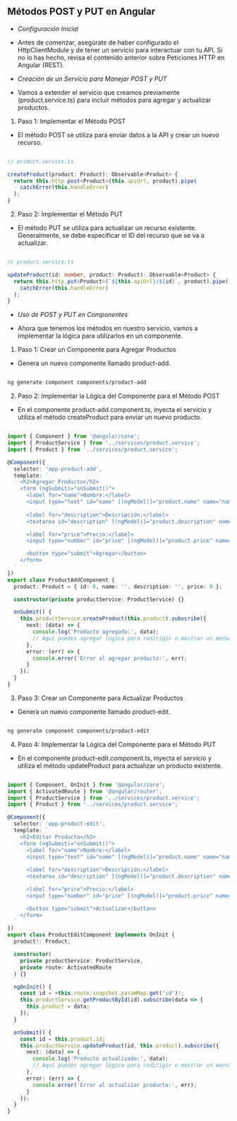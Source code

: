 ## Métodos POST y PUT en Angular

- *Configuración Inicial*

- Antes de comenzar, asegúrate de haber configurado el HttpClientModule y de tener un servicio para interactuar con tu API. Si no lo has hecho, revisa el contenido anterior sobre Peticiones HTTP en Angular (REST).

- *Creación de un Servicio para Manejar POST y PUT*

- Vamos a extender el servicio que creamos previamente (product.service.ts) para incluir métodos para agregar y actualizar productos.

1. Paso 1: Implementar el Método POST

- El método POST se utiliza para enviar datos a la API y crear un nuevo recurso.

```typescript

// product.service.ts

createProduct(product: Product): Observable<Product> {
  return this.http.post<Product>(this.apiUrl, product).pipe(
    catchError(this.handleError)
  );
}
```

2. Paso 2: Implementar el Método PUT

- El método PUT se utiliza para actualizar un recurso existente. Generalmente, se debe especificar el ID del recurso que se va a actualizar.

```typescript

// product.service.ts

updateProduct(id: number, product: Product): Observable<Product> {
  return this.http.put<Product>(`${this.apiUrl}/${id}`, product).pipe(
    catchError(this.handleError)
  );
}
```

- *Uso de POST y PUT en Componentes*

- Ahora que tenemos los métodos en nuestro servicio, vamos a implementar la lógica para utilizarlos en un componente.

1. Paso 1: Crear un Componente para Agregar Productos

- Genera un nuevo componente llamado product-add.

```bash

ng generate component components/product-add
```

2. Paso 2: Implementar la Lógica del Componente para el Método POST

- En el componente product-add.component.ts, inyecta el servicio y utiliza el método createProduct para enviar un nuevo producto.

```typescript

import { Component } from '@angular/core';
import { ProductService } from '../services/product.service';
import { Product } from '../services/product.service';

@Component({
  selector: 'app-product-add',
  template: `
    <h2>Agregar Producto</h2>
    <form (ngSubmit)="onSubmit()">
      <label for="name">Nombre:</label>
      <input type="text" id="name" [(ngModel)]="product.name" name="name" required>
      
      <label for="description">Descripción:</label>
      <textarea id="description" [(ngModel)]="product.description" name="description" required></textarea>

      <label for="price">Precio:</label>
      <input type="number" id="price" [(ngModel)]="product.price" name="price" required>

      <button type="submit">Agregar</button>
    </form>
  `
})
export class ProductAddComponent {
  product: Product = { id: 0, name: '', description: '', price: 0 };

  constructor(private productService: ProductService) {}

  onSubmit() {
    this.productService.createProduct(this.product).subscribe({
      next: (data) => {
        console.log('Producto agregado:', data);
        // Aquí puedes agregar lógica para redirigir o mostrar un mensaje
      },
      error: (err) => {
        console.error('Error al agregar producto:', err);
      }
    });
  }
}
```

3. Paso 3: Crear un Componente para Actualizar Productos

- Genera un nuevo componente llamado product-edit.

```bash

ng generate component components/product-edit
```

4. Paso 4: Implementar la Lógica del Componente para el Método PUT

- En el componente product-edit.component.ts, inyecta el servicio y utiliza el método updateProduct para actualizar un producto existente.

```typescript

import { Component, OnInit } from '@angular/core';
import { ActivatedRoute } from '@angular/router';
import { ProductService } from '../services/product.service';
import { Product } from '../services/product.service';

@Component({
  selector: 'app-product-edit',
  template: `
    <h2>Editar Producto</h2>
    <form (ngSubmit)="onSubmit()">
      <label for="name">Nombre:</label>
      <input type="text" id="name" [(ngModel)]="product.name" name="name" required>
      
      <label for="description">Descripción:</label>
      <textarea id="description" [(ngModel)]="product.description" name="description" required></textarea>

      <label for="price">Precio:</label>
      <input type="number" id="price" [(ngModel)]="product.price" name="price" required>

      <button type="submit">Actualizar</button>
    </form>
  `
})
export class ProductEditComponent implements OnInit {
  product!: Product;

  constructor(
    private productService: ProductService,
    private route: ActivatedRoute
  ) {}

  ngOnInit() {
    const id = +this.route.snapshot.paramMap.get('id')!;
    this.productService.getProductById(id).subscribe(data => {
      this.product = data;
    });
  }

  onSubmit() {
    const id = this.product.id;
    this.productService.updateProduct(id, this.product).subscribe({
      next: (data) => {
        console.log('Producto actualizado:', data);
        // Aquí puedes agregar lógica para redirigir o mostrar un mensaje
      },
      error: (err) => {
        console.error('Error al actualizar producto:', err);
      }
    });
  }
}
```

